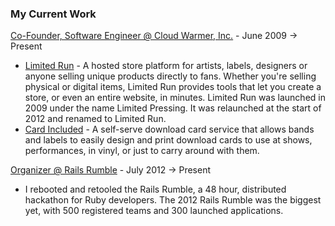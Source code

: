 ### My Current Work

[Co-Founder, Software Engineer @ Cloud Warmer, Inc.](http://cloudwarmerinc.com) - June 2009 &#8594; Present

* [Limited Run](/projects/limitedrun) -
	A hosted store platform for artists, labels, designers or anyone selling
	unique products directly to fans. Whether you're selling physical or digital
	items, Limited Run provides tools that let you create a store, or even an
	entire website, in minutes. Limited Run was launched in 2009 under the name
	Limited Pressing. It was relaunched at the start of 2012 and renamed to
	Limited Run.
* [Card Included](/projects/cardincluded) -
	A self-serve download card service that allows bands and labels to easily design
	and print download cards to use at shows, performances, in vinyl, or just to
	carry around with them.

[Organizer @ Rails Rumble](http://railsrumble.com) - July 2012 &#8594; Present

* I rebooted and retooled the Rails Rumble, a 48 hour, distributed hackathon
	for Ruby developers. The 2012 Rails Rumble was the biggest yet, with 500
	registered teams and 300 launched applications.